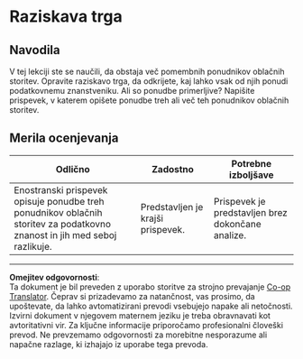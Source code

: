 <!--
CO_OP_TRANSLATOR_METADATA:
{
  "original_hash": "96f3696153d9ed54b19a1bb65438c104",
  "translation_date": "2025-08-30T17:50:29+00:00",
  "source_file": "5-Data-Science-In-Cloud/17-Introduction/assignment.md",
  "language_code": "sl"
}
-->
# Raziskava trga

## Navodila

V tej lekciji ste se naučili, da obstaja več pomembnih ponudnikov oblačnih storitev. Opravite raziskavo trga, da odkrijete, kaj lahko vsak od njih ponudi podatkovnemu znanstveniku. Ali so ponudbe primerljive? Napišite prispevek, v katerem opišete ponudbe treh ali več teh ponudnikov oblačnih storitev.

## Merila ocenjevanja

Odlično | Zadostno | Potrebne izboljšave
--- | --- | --- |
Enostranski prispevek opisuje ponudbe treh ponudnikov oblačnih storitev za podatkovno znanost in jih med seboj razlikuje. | Predstavljen je krajši prispevek. | Prispevek je predstavljen brez dokončane analize.

---

**Omejitev odgovornosti**:  
Ta dokument je bil preveden z uporabo storitve za strojno prevajanje [Co-op Translator](https://github.com/Azure/co-op-translator). Čeprav si prizadevamo za natančnost, vas prosimo, da upoštevate, da lahko avtomatizirani prevodi vsebujejo napake ali netočnosti. Izvirni dokument v njegovem maternem jeziku je treba obravnavati kot avtoritativni vir. Za ključne informacije priporočamo profesionalni človeški prevod. Ne prevzemamo odgovornosti za morebitne nesporazume ali napačne razlage, ki izhajajo iz uporabe tega prevoda.